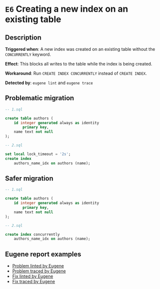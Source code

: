# `E6` Creating a new index on an existing table

## Description

**Triggered when**: A new index was created on an existing table without the `CONCURRENTLY` keyword.

**Effect**: This blocks all writes to the table while the index is being created.

**Workaround**: Run `CREATE INDEX CONCURRENTLY` instead of `CREATE INDEX`.

**Detected by**: `eugene lint` and `eugene trace`

## Problematic migration

```sql
-- 1.sql

create table authors (
    id integer generated always as identity
        primary key,
    name text not null
);

-- 2.sql

set local lock_timeout = '2s';
create index
    authors_name_idx on authors (name);

```

## Safer migration

```sql
-- 1.sql

create table authors (
    id integer generated always as identity
        primary key,
    name text not null
);

-- 2.sql

create index concurrently
    authors_name_idx on authors (name);

```

## Eugene report examples

- [Problem linted by Eugene](unsafe_lint.md)
- [Problem traced by Eugene](unsafe_trace.md)
- [Fix linted by Eugene](safer_trace.md)
- [Fix traced by Eugene](safer_trace.md)
